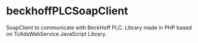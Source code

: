 # beckhoffPLCSoapClient
SoapClient to communicate with BeckHoff PLC. Library made in PHP based on TcAdsWebService JavaScript Library.
